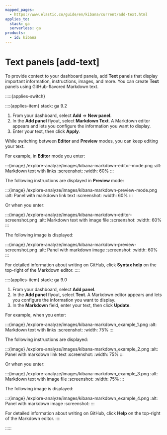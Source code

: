 ```yaml
---
mapped_pages:
  - https://www.elastic.co/guide/en/kibana/current/add-text.html
applies_to:
  stack: ga
  serverless: ga
products:
  - id: kibana
---
```


# Text panels [add-text]

To provide context to your dashboard panels, add **Text** panels that display important information, instructions, images, and more. You can create **Text** panels using GitHub-flavored Markdown text.

:::::{applies-switch}

::::{applies-item} stack: ga 9.2  
1. From your dashboard, select **Add** => **New panel**.
2. In the **Add panel** flyout, select **Markdown Text**. A Markdown editor appears and lets you configure the information you want to display. 
3. Enter your text, then click **Apply**.

While switching between **Editor** and **Preview** modes, you can keep editing your text.

For example, in **Editor** mode you enter:

:::{image} /explore-analyze/images/kibana-markdown-editor-mode.png
:alt: Markdown text with links
:screenshot:
:width: 60%
:::

The following instructions are displayed in **Preview** mode:

:::{image} /explore-analyze/images/kibana-markdown-preview-mode.png
:alt: Panel with markdown link text
:screenshot:
:width: 60%
:::

Or when you enter:

:::{image} /explore-analyze/images/kibana-markdown-editor-screenshot.png
:alt: Markdown text with image file
:screenshot:
:width: 60%
:::

The following image is displayed:

:::{image} /explore-analyze/images/kibana-markdown-preview-screenshot.png
:alt: Panel with markdown image
:screenshot:
:width: 60%
:::

For detailed information about writing on GitHub, click **Syntax help** on the top-right of the Markdown editor.
::::

::::{applies-item} stack: ga 9.0
1. From your dashboard, select **Add panel**.
2. In the **Add panel** flyout, select **Text**. A Markdown editor appears and lets you configure the information you want to display.
3. In the **Markdown** field, enter your text, then click **Update**.

For example, when you enter:

:::{image} /explore-analyze/images/kibana-markdown_example_1.png
:alt: Markdown text with links
:screenshot:
:width: 75%
:::

The following instructions are displayed:

:::{image} /explore-analyze/images/kibana-markdown_example_2.png
:alt: Panel with markdown link text
:screenshot:
:width: 75%
:::

Or when you enter:

:::{image} /explore-analyze/images/kibana-markdown_example_3.png
:alt: Markdown text with image file
:screenshot:
:width: 75%
:::

The following image is displayed:

:::{image} /explore-analyze/images/kibana-markdown_example_4.png
:alt: Panel with markdown image
:screenshot:
:::

For detailed information about writing on GitHub, click **Help** on the top-right of the Markdown editor.
::::

:::::

